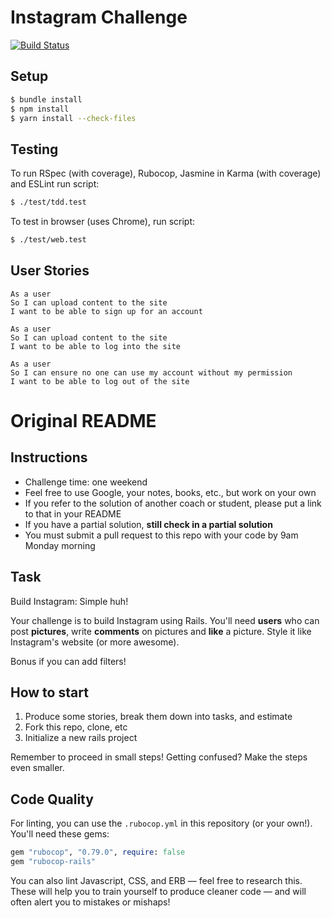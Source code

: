 # Instagram Challenge

[![Build Status](https://travis-ci.com/will-head/instagram-challenge.svg?branch=master)](https://travis-ci.com/github/will-head/instagram-challenge/builds/170080957)

## Setup

```bash
$ bundle install  
$ npm install  
$ yarn install --check-files

```

## Testing

To run RSpec (with coverage), Rubocop, Jasmine in Karma (with coverage) and ESLint run script:  

```bash
$ ./test/tdd.test
```
To test in browser (uses Chrome), run script:  

```bash
$ ./test/web.test
```
## User Stories  

```
As a user
So I can upload content to the site
I want to be able to sign up for an account
```

```
As a user
So I can upload content to the site
I want to be able to log into the site
```

```
As a user
So I can ensure no one can use my account without my permission
I want to be able to log out of the site
```


# Original README

## Instructions

* Challenge time: one weekend
* Feel free to use Google, your notes, books, etc., but work on your own
* If you refer to the solution of another coach or student, please put a link to that in your README
* If you have a partial solution, **still check in a partial solution**
* You must submit a pull request to this repo with your code by 9am Monday morning

## Task

Build Instagram: Simple huh!

Your challenge is to build Instagram using Rails. You'll need **users** who can post **pictures**, write **comments** on pictures and **like** a picture. Style it like Instagram's website (or more awesome).

Bonus if you can add filters!

## How to start

1. Produce some stories, break them down into tasks, and estimate
2. Fork this repo, clone, etc
3. Initialize a new rails project

Remember to proceed in small steps! Getting confused? Make the steps even smaller.

## Code Quality

For linting, you can use the `.rubocop.yml` in this repository (or your own!).
You'll need these gems:

```ruby
gem "rubocop", "0.79.0", require: false
gem "rubocop-rails"
```

You can also lint Javascript, CSS, and ERB — feel free to research this. These
will help you to train yourself to produce cleaner code — and will often alert
you to mistakes or mishaps!

